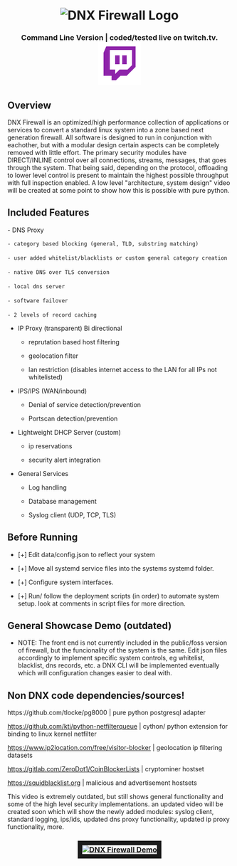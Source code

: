 <h1 align="center">
	<br>
	<img src="https://github.com/DOWRIGHTTV/dnxfirewall-cmd/blob/master/utils/dnxlogo_v2.png" alt="DNX Firewall Logo">
	<br>
</h1>

<h3 align="center">
	Command Line Version | coded/tested live on twitch.tv.
	<br>
	<a href="https://www.twitch.tv/dowright" target="_blank">
		<img src="https://github.com/ProHackTech/DNX-FWALL-CMD/blob/master/Readme_Social/twitch.png" alt="DOWRIGHTTV" />
	</a>
</h3>

<h2>Overview</h2>
DNX Firewall is an optimized/high performance collection of applications or services to convert a standard linux system
into a zone based next generation firewall. All software is designed to run in conjunction with eachother, but with a modular 
design certain aspects can be completely removed with little effort. The primary security modules have DIRECT/INLINE control 
over all connections, streams, messages, that goes through the system. That being said, depending on the protocol, offloading
to lower level control is present to maintain the highest possible throughput with full inspection enabled. A low level
"architecture, system design" video will be created at some point to show how this is possible with pure python.

<h2>Included Features</h2>
- DNS Proxy

    - category based blocking (general, TLD, substring matching)

    - user added whitelist/blacklists or custom general category creation

    - native DNS over TLS conversion

    - local dns server

    - software failover

    - 2 levels of record caching
    
- IP Proxy (transparent) Bi directional

    - reprutation based host filtering

    - geolocation filter

    - lan restriction (disables internet access to the LAN for all IPs not whitelisted)
    
- IPS/IPS (WAN/inbound)

    - Denial of service detection/prevention

    - Portscan detection/prevention

- Lightweight DHCP Server (custom)

    - ip reservations

    - security alert integration

- General Services

    - Log handling

    - Database management

    - Syslog client (UDP, TCP, TLS)


<h2>Before Running</h2>

- [+] Edit data/config.json to reflect your system

- [+] Move all systemd service files into the systems systemd folder.

- [+] Configure system interfaces.

- [+] Run/ follow the deployment scripts (in order) to automate system setup. look at comments in script files for more direction.

<h2>General Showcase Demo (outdated)</h2>

- NOTE: The front end is not currently included in the public/foss version of firewall, but the funcionality of the system is the same.
Edit json files accordingly to implement specific system controls, eg whitelist, blacklist, dns records, etc. a DNX CLI will be implemented
eventually which will configuration changes easier to deal with.

<h2>Non DNX code dependencies/sources!</h2>
https://github.com/tlocke/pg8000 | pure python postgresql adapter

https://github.com/kti/python-netfilterqueue | cython/ python extension for binding to linux kernel netfilter

https://www.ip2location.com/free/visitor-blocker | geolocation ip filtering datasets

https://gitlab.com/ZeroDot1/CoinBlockerLists | cryptominer hostset

https://squidblacklist.org | malicious and advertisement hostsets

This video is extremely outdated, but still shows general functionality and some of the high level security implementations. an updated video will be created soon which will show the newly added modules: syslog client, standard logging, ips/ids, updated dns proxy functionality, updated ip proxy functionality, more.

<h3 align="center">
	<a href="http://www.youtube.com/watch?feature=player_embedded&v=6NvRXlNjpOc" target="_blank">
		<img src="http://img.youtube.com/vi/6NvRXlNjpOc/0.jpg" alt="DNX Firewall Demo" width="480" height="360" border="10" />
	</a>
</h3>
